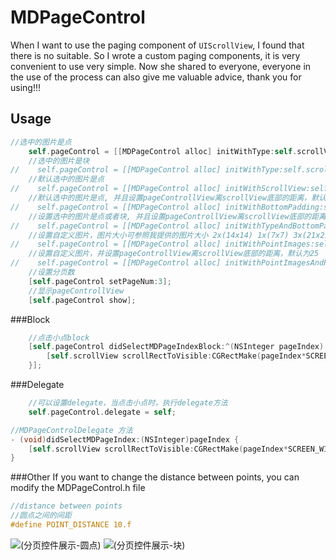 # MDPageControl
When I want to use the paging component of `UIScrollView`, I found that there is no suitable. So I wrote a custom paging components, it is very convenient to use very simple. Now she shared to everyone, everyone in the use of the process can also give me valuable advice, thank you for using!!!
## Usage
```objective-c
//选中的图片是点
    self.pageControl = [[MDPageControl alloc] initWithType:self.scrollView type:MDPointTypePoint];
    //选中的图片是块
//    self.pageControl = [[MDPageControl alloc] initWithType:self.scrollView type:MDPointTypeBlock];
    //默认选中的图片是点
//    self.pageControl = [[MDPageControl alloc] initWithScrollView:self.scrollView];
    //默认选中的图片是点, 并且设置pageControllView离scrollView底部的距离，默认为25
//    self.pageControl = [[MDPageControl alloc] initWithBottomPadding:self.scrollView padding:25];
    //设置选中的图片是点或者块, 并且设置pageControllView离scrollView底部的距离，默认为25
//    self.pageControl = [[MDPageControl alloc] initWithTypeAndBottomPadding:self.scrollView type:MDPointTypeBlock padding:25];
    //设置自定义图片，图片大小可参照我提供的图片大小 2x(14x14) 1x(7x7) 3x(21x21)
//    self.pageControl = [[MDPageControl alloc] initWithPointImages:self.scrollView normalImage:@"point_normal" selectedImage:@"point_selected"];
    //设置自定义图片，并设置pageControllView离scrollView底部的距离，默认为25
//    self.pageControl = [[MDPageControl alloc] initWithPointImagesAndPadding:self.scrollView normalImage:@"point_normal" selectedImage:@"point_selected" padding:25];
    //设置分页数
    [self.pageControl setPageNum:3];
    //显示pageControllView
    [self.pageControl show];
```
###Block
```objective-c
    //点击小点block
    [self.pageControl didSelectMDPageIndexBlock:^(NSInteger pageIndex) {
        [self.scrollView scrollRectToVisible:CGRectMake(pageIndex*SCREEN_WIDTH, 0, SCREEN_WIDTH, 175.f) animated:YES];
    }];
```
###Delegate
```objective-c
    //可以设置delegate，当点击小点时，执行delegate方法
    self.pageControl.delegate = self;

//MDPageControlDelegate 方法
- (void)didSelectMDPageIndex:(NSInteger)pageIndex {
    [self.scrollView scrollRectToVisible:CGRectMake(pageIndex*SCREEN_WIDTH, 0, SCREEN_WIDTH, 175.f) animated:YES];
}
```
###Other
If you want to change the distance between points, you can modify the MDPageControl.h file
```objective-c
//distance between points
//圆点之间的间距
#define POINT_DISTANCE 10.f
```
![(分页控件展示-圆点)](https://github.com/SincereXing/MDPageControl/blob/master/MDPageControlExample/1.gif)
![(分页控件展示-块)](https://github.com/SincereXing/MDPageControl/blob/master/MDPageControlExample/2.gif)


